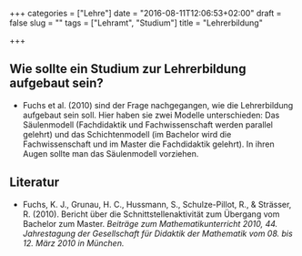 +++
categories = ["Lehre"]
date = "2016-08-11T12:06:53+02:00"
draft = false
slug = ""
tags = ["Lehramt", "Studium"]
title = "Lehrerbildung"

+++

## Wie sollte ein Studium zur Lehrerbildung aufgebaut sein?

* Fuchs et al. (2010) sind der Frage nachgegangen, wie die Lehrerbildung aufgebaut sein soll. Hier haben sie zwei Modelle unterschieden: Das Säulenmodell (Fachdidaktik und Fachwissenschaft werden parallel gelehrt) und das Schichtenmodell (im Bachelor wird die Fachwissenschaft und im Master die Fachdidaktik gelehrt). In ihren Augen sollte man das Säulenmodell vorziehen.

## Literatur

* Fuchs, K. J., Grunau, H. C., Hussmann, S., Schulze-Pillot, R., & Strässer, R. (2010). Bericht über die Schnittstellenaktivität zum Übergang vom Bachelor zum Master. *Beiträge zum Mathematikunterricht 2010, 44. Jahrestagung der Gesellschaft für Didaktik der Mathematik vom 08. bis 12. März 2010 in München.*
